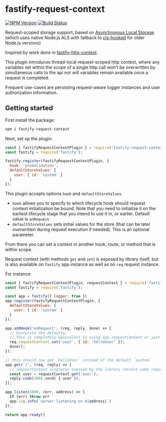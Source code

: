# fastify-request-context

[![NPM Version][npm-image]][npm-url]
[![Build Status](https://github.com/fastify/fastify-request-context/workflows/ci/badge.svg)](https://github.com/fastify/fastify-request-context/actions)

Request-scoped storage support, based on [Asynchronous Local Storage](https://github.com/kibertoad/asynchronous-local-storage) (which uses native Node.js ALS with fallback to [cls-hooked](https://github.com/Jeff-Lewis/cls-hooked) for older Node.js versions)

Inspired by work done in [fastify-http-context](https://github.com/thorough-developer/fastify-http-context).

This plugin introduces thread-local request-scoped http context, where any variables set within the scope of a single http call won't be overwritten by simultaneous calls to the api
nor will variables remain available once a request is completed.

Frequent use-cases are persisting request-aware logger instances and user authorization information.

## Getting started

First install the package:

```bash
npm i fastify-request-context
```

Next, set up the plugin:

```js
const { fastifyRequestContextPlugin } = require('fastify-request-context')
const fastify = require('fastify');

fastify.register(fastifyRequestContextPlugin, { 
  hook: 'preValidation',
  defaultStoreValues: {
    user: { id: 'system' } 
  }
});
``` 

This plugin accepts options `hook` and `defaultStoreValues`. 

* `hook` allows you to specify to which lifecycle hook should request context initialization be bound. Note that you need to initialize it on the earliest lifecycle stage that you intend to use it in, or earlier. Default value is `onRequest`.
* `defaultStoreValues` sets initial values for the store (that can be later overwritten during request execution if needed). This is an optional parameter.

From there you can set a context in another hook, route, or method that is within scope.

Request context (with methods `get` and `set`) is exposed by library itself, but is also available on `fastify` app instance as well as on `req` request instance.
 
For instance:

```js
const { fastifyRequestContextPlugin, requestContext } = require('fastify-request-context')
const fastify = require('fastify');

const app = fastify({ logger: true })
app.register(fastifyRequestContextPlugin, { 
  defaultStoreValues: {
    user: { id: 'system' } 
  }
});

app.addHook('onRequest', (req, reply, done) => {
  // Overwrite the defaults.
  // This is completely equivalent to using app.requestContext or just requestContext 
  req.requestContext.set('user', { id: 'helloUser' });
  done();
});

// this should now get `helloUser` instead of the default `system`
app.get('/', (req, reply) => {
  // requestContext singleton exposed by the library retains same request-scoped values that were set using `req.requestContext`
  const user = requestContext.get('user');
  reply.code(200).send( { user });
});

app.listen(3000, (err, address) => {
  if (err) throw err
  app.log.info(`server listening on ${address}`)
});

return app.ready()
```

[npm-image]: https://img.shields.io/npm/v/fastify-request-context.svg
[npm-url]: https://npmjs.org/package/fastify-request-context
[downloads-image]: https://img.shields.io/npm/dm/fastify-request-context.svg
[downloads-url]: https://npmjs.org/package/fastify-request-context
